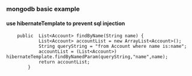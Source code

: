### mongodb basic example

#### use hibernateTemplate to prevent sql injection

```
    public  List<Account> findByName(String name) {
            List<Account> accountList = new ArrayList<Account>();
            String queryString = "from Account where name is:name";
            accountList = (List<Account>) hibernateTemplate.findByNamedParam(queryString,"name",name);
            return accountList;
        }
```